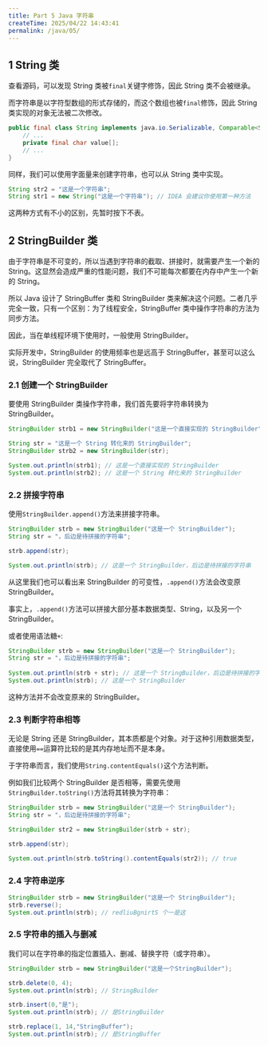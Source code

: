 ```yaml
---
title: Part 5 Java 字符串
createTime: 2025/04/22 14:43:41
permalink: /java/05/
---
```


## 1 String 类

查看源码，可以发现 String 类被`final`关键字修饰，因此 String 类不会被继承。

而字符串是以字符型数组的形式存储的，而这个数组也被`final`修饰，因此 String 类实现的对象无法被二次修改。

```java
public final class String implements java.io.Serializable, Comparable<String>, CharSequence {
    // ...
    private final char value[];
    // ...
}
```

同样，我们可以使用字面量来创建字符串，也可以从 String 类中实现。

```java
String str2 = "这是一个字符串";
String str1 = new String("这是一个字符串"); // IDEA 会建议你使用第一种方法
```

这两种方式有不小的区别，先暂时按下不表。

## 2 StringBuilder 类

由于字符串是不可变的，所以当遇到字符串的截取、拼接时，就需要产生一个新的 String。这显然会造成严重的性能问题，我们不可能每次都要在内存中产生一个新的 String。

所以 Java 设计了 StringBuffer 类和 StringBuilder 类来解决这个问题。二者几乎完全一致，只有一个区别：为了线程安全，StringBuffer 类中操作字符串的方法为同步方法。

因此，当在单线程环境下使用时，一般使用 StringBuilder。

实际开发中，StringBuilder 的使用频率也是远高于 StringBuffer，甚至可以这么说，StringBuilder 完全取代了 StringBuffer。

### 2.1 创建一个 StringBuilder

要使用 StringBuilder 类操作字符串，我们首先要将字符串转换为 StringBuilder。

```java
StringBuilder strb1 = new StringBuilder("这是一个直接实现的 StringBuilder");

String str = "这是一个 String 转化来的 StringBuilder";
StringBuilder strb2 = new StringBuilder(str);

System.out.println(strb1); // 这是一个直接实现的 StringBuilder
System.out.println(strb2); // 这是一个 String 转化来的 StringBuilder
```

### 2.2 拼接字符串

使用`StringBuilder.append()`方法来拼接字符串。

```java
StringBuilder strb = new StringBuilder("这是一个 StringBuilder");
String str = "，后边是待拼接的字符串";

strb.append(str);

System.out.println(strb); // 这是一个 StringBuilder，后边是待拼接的字符串
```

从这里我们也可以看出来 StringBuilder 的可变性，`.append()`方法会改变原 StringBuilder。

事实上，`.append()`方法可以拼接大部分基本数据类型、String，以及另一个 StringBuilder。

或者使用语法糖`+`:

```java
StringBuilder strb = new StringBuilder("这是一个 StringBuilder");
String str = "，后边是待拼接的字符串";
        
System.out.println(strb + str); // 这是一个 StringBuilder，后边是待拼接的字符串
System.out.println(strb); // 这是一个 StringBuilder
```

这种方法并不会改变原来的 StringBuilder。

### 2.3 判断字符串相等

无论是 String 还是 StringBuilder，其本质都是个对象。对于这种引用数据类型，直接使用`==`运算符比较的是其内存地址而不是本身。

于字符串而言，我们使用`String.contentEquals()`这个方法判断。

例如我们比较两个 StringBuilder 是否相等，需要先使用`StringBuilder.toString()`方法将其转换为字符串：

```java
StringBuilder strb = new StringBuilder("这是一个 StringBuilder");
String str = "，后边是待拼接的字符串";

StringBuilder str2 = new StringBuilder(strb + str);

strb.append(str);

System.out.println(strb.toString().contentEquals(str2)); // true
```

### 2.4 字符串逆序

```java
StringBuilder strb = new StringBuilder("这是一个 StringBuilder");
strb.reverse();
System.out.println(strb); // redliuBgnirtS 个一是这
```

### 2.5 字符串的插入与删减

我们可以在字符串的指定位置插入、删减、替换字符（或字符串）。

```java
StringBuilder strb = new StringBuilder("这是一个StringBuilder");

strb.delete(0, 4);
System.out.println(strb); // StringBuilder

strb.insert(0,"是");
System.out.println(strb); // 是StringBuilder

strb.replace(1, 14,"StringBuffer");
System.out.println(strb); // 是StringBuffer
```
